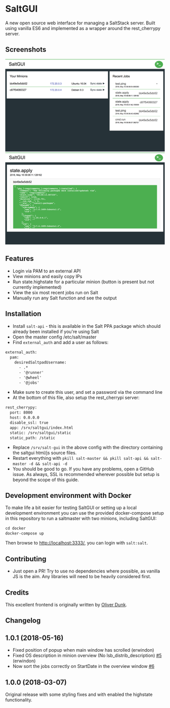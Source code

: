# SaltGUI

A new open source web interface for managing a SaltStack server. Built using vanilla ES6 and implemented as a wrapper around the rest_cherrypy server.

## Screenshots
![overview](/docs/overview.png)
![job](/docs/job.png)

## Features
- Login via PAM to an external API
- View minions and easily copy IPs
- Run state.highstate for a particular minion (button is present but not currently implemented)
- View the six most recent jobs run on Salt
- Manually run any Salt function and see the output

## Installation
- Install `salt-api` - this is available in the Salt PPA package which should already been installed if you're using Salt
- Open the master config /etc/salt/master
- Find `external_auth` and add a user as follows:
```
external_auth:
  pam:
    desiredSaltpadUsername:
      - .*
      - '@runner'
      - '@wheel'
      - '@jobs'
```
- Make sure to create this user, and set a password via the command line
- At the bottom of this file, also setup the rest_cherrypi server:
```
rest_cherrypy:
  port: 8000
  host: 0.0.0.0
  disable_ssl: true
  app: /srv/saltgui/index.html
  static: /srv/saltgui/static
  static_path: /static
```
- Replace `/srv/salt-gui` in the above config with the directory containing the saltgui html/js source files.
- Restart everything with ``pkill salt-master && pkill salt-api && salt-master -d && salt-api -d``
- You should be good to go. If you have any problems, open a GitHub issue. As always, SSL is recommended wherever possible but setup is beyond the scope of this guide.


## Development environment with Docker
To make life a bit easier for testing SaltGUI or setting up a local development environment you can use the provided docker-compose setup in this repository to run a saltmaster with two minions, including SaltGUI:
```
cd docker
docker-compose up
```
Then browse to [http://localhost:3333/](http://localhost:3333/), you can login with `salt:salt`.

## Contributing
- Just open a PR! Try to use no dependencies where possible, as vanilla JS is the aim. Any libraries will need to be heavily considered first.

## Credits
This excellent frontend is originally written by [Oliver Dunk](https://github.com/oliverdunk).

## Changelog

## 1.0.1 (2018-05-16)
- Fixed position of popup when main window has scrolled (erwindon)
- Fixed OS description in minion overview (No lsb_distrib_description) [#5](https://github.com/maerteijn/SaltGUI/issues/5) (erwindon)
- Now sort the jobs correctly on StartDate in the overview window [#6](https://github.com/maerteijn/SaltGUI/issues/6)

## 1.0.0 (2018-03-07)
Original release with some styling fixes and with enabled the highstate functionality.
